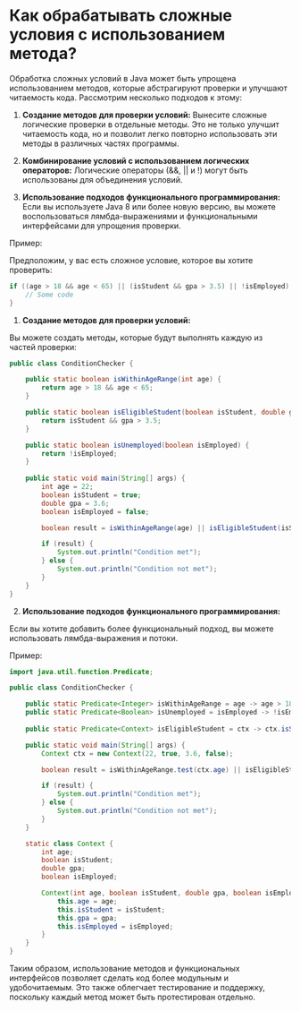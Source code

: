 # Как обрабатывать сложные условия с использованием метода?

Обработка сложных условий в Java может быть упрощена использованием методов, которые абстрагируют проверки и улучшают читаемость кода. Рассмотрим несколько подходов к этому:

1. **Создание методов для проверки условий:** Вынесите сложные логические проверки в отдельные методы. Это не только улучшит читаемость кода, но и позволит легко повторно использовать эти методы в различных частях программы.

2. **Комбинирование условий с использованием логических операторов:** Логические операторы (&&, || и !) могут быть использованы для объединения условий.

3. **Использование подходов функционального программирования:** Если вы используете Java 8 или более новую версию, вы можете воспользоваться лямбда-выражениями и функциональными интерфейсами для упрощения проверки.


Пример:

Предположим, у вас есть сложное условие, которое вы хотите проверить:

```java
if ((age > 18 && age < 65) || (isStudent && gpa > 3.5) || !isEmployed) {
    // Some code
}
```

1. **Создание методов для проверки условий:**

Вы можете создать методы, которые будут выполнять каждую из частей проверки:

```java
public class ConditionChecker {

    public static boolean isWithinAgeRange(int age) {
        return age > 18 && age < 65;
    }

    public static boolean isEligibleStudent(boolean isStudent, double gpa) {
        return isStudent && gpa > 3.5;
    }

    public static boolean isUnemployed(boolean isEmployed) {
        return !isEmployed;
    }
    
    public static void main(String[] args) {
        int age = 22;
        boolean isStudent = true;
        double gpa = 3.6;
        boolean isEmployed = false;

        boolean result = isWithinAgeRange(age) || isEligibleStudent(isStudent, gpa) || isUnemployed(isEmployed);

        if (result) {
            System.out.println("Condition met");
        } else {
            System.out.println("Condition not met");
        }
    }
}
```

2. **Использование подходов функционального программирования:**

Если вы хотите добавить более функциональный подход, вы можете использовать лямбда-выражения и потоки.

Пример:

```java
import java.util.function.Predicate;

public class ConditionChecker {

    public static Predicate<Integer> isWithinAgeRange = age -> age > 18 && age < 65;
    public static Predicate<Boolean> isUnemployed = isEmployed -> !isEmployed;
    
    public static Predicate<Context> isEligibleStudent = ctx -> ctx.isStudent && ctx.gpa > 3.5;

    public static void main(String[] args) {
        Context ctx = new Context(22, true, 3.6, false);

        boolean result = isWithinAgeRange.test(ctx.age) || isEligibleStudent.test(ctx) || isUnemployed.test(ctx.isEmployed);

        if (result) {
            System.out.println("Condition met");
        } else {
            System.out.println("Condition not met");
        }
    }

    static class Context {
        int age;
        boolean isStudent;
        double gpa;
        boolean isEmployed;

        Context(int age, boolean isStudent, double gpa, boolean isEmployed) {
            this.age = age;
            this.isStudent = isStudent;
            this.gpa = gpa;
            this.isEmployed = isEmployed;
        }
    }
}
```

Таким образом, использование методов и функциональных интерфейсов позволяет сделать код более модульным и удобочитаемым. Это также облегчает тестирование и поддержку, поскольку каждый метод может быть протестирован отдельно.